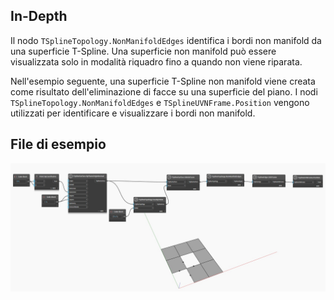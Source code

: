 <!--- Autodesk.DesignScript.Geometry.TSpline.TSplineTopology.NonManifoldEdges --->
<!--- RTIWDKESEBH6BZLFB4NRIVBLFZ72VYNZW4TBWEI6EEYG22TE6NBA --->
## In-Depth
 Il nodo `TSplineTopology.NonManifoldEdges` identifica i bordi non manifold da una superficie T-Spline. Una superficie non manifold può essere visualizzata solo in modalità riquadro fino a quando non viene riparata.

Nell'esempio seguente, una superficie T-Spline non manifold viene creata come risultato dell'eliminazione di facce su una superficie del piano. I nodi `TSplineTopology.NonManifoldEdges` e `TSplineUVNFrame.Position` vengono utilizzati per identificare e visualizzare i bordi non manifold.


## File di esempio

![Example](./RTIWDKESEBH6BZLFB4NRIVBLFZ72VYNZW4TBWEI6EEYG22TE6NBA_img.jpg)

